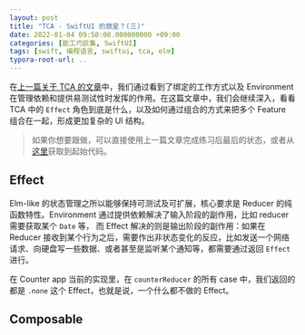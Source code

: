 ```yaml
---
layout: post
title: "TCA - SwiftUI 的救星？(三)"
date: 2022-01-04 09:50:00.000000000 +09:00
categories: [能工巧匠集, SwiftUI]
tags: [swift, 编程语言, swiftui, tca, elm]
typora-root-url: ..
---
```


在[上一篇关于 TCA 的文章](https://onevcat.com/2021/12/tca-2/)中，我们通过看到了绑定的工作方式以及 Environment 在管理依赖和提供易测试性时发挥的作用。在这篇文章中，我们会继续深入，看看 TCA 中的 `Effect` 角色到底是什么，以及如何通过组合的方式来把多个 Feature 组合在一起，形成更加复杂的 UI 结构。

> 如果你想要跟做，可以直接使用上一篇文章完成练习后最后的状态，或者从[这里](https://github.com/onevcat/CounterDemo/releases/tag/part-2-finish)获取到起始代码。

## Effect

Elm-like 的状态管理之所以能够保持可测试及可扩展，核心要求是 Reducer 的纯函数特性。Environment 通过提供依赖解决了输入阶段的副作用，比如 reducer 需要获取某个 `Date` 等，
而 Effect 解决的则是输出阶段的副作用：如果在 Reducer 接收到某个行为之后，需要作出非状态变化的反应，比如发送一个网络请求、向硬盘写一些数据、或者甚至是监听某个通知等，都需要通过返回 `Effect` 进行。

在 Counter app 当前的实现里，在 `counterReducer` 的所有 case 中，我们返回的都是 `.none` 这个 Effect，也就是说，一个什么都不做的 Effect。


## Composable
